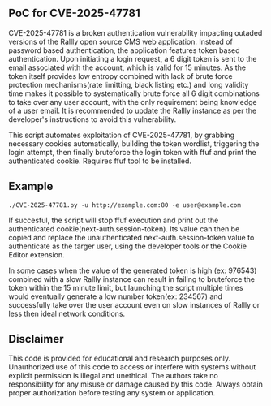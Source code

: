 ## PoC for CVE-2025-47781

CVE-2025-47781 is a broken authentication vulnerability impacting outaded versions of the Rallly open source CMS web application. Instead of password based authentication, the application features token based authentication. Upon initiating a login request, a 6 digit token is sent to the email associated with the account, which is valid for 15 minutes. As the token itself provides low entropy combined with lack of brute force protection mechanisms(rate limitting, black listing etc.) and long validity time makes it possible to systematically brute force all 6 digit combinations to take over any user account, with the only requirement being knowledge of a user email. It is recommended to update the Rallly instance as per the developer's instructions to avoid this vulnerability.

This script automates exploitation of CVE-2025-47781, by grabbing necessary cookies automatically, building the token wordlist, triggering the login attempt, then finally bruteforce the login token with ffuf and print the authenticated cookie.
Requires ffuf tool to be installed.

## Example
```
./CVE-2025-47781.py -u http://example.com:80 -e user@example.com
```

If succesful, the script will stop ffuf execution and print out the authenticated cookie(next-auth.session-token). Its value can then be copied and replace the unauthenticated next-auth.session-token value to authenticate as the targer user, using the developer tools or the Cookie Editor extension.

In some cases when the value of the generated token is high (ex: 976543) combined with a slow Rallly instance can result in failing to bruteforce the token within the 15 minute limit, but launching the script multiple times would eventually generate a low number token(ex: 234567) and successfully take over the user account even on slow instances of Rallly or less then ideal network conditions.

## Disclaimer
This code is provided for educational and research purposes only. Unauthorized use of this code to access or interfere with systems without explicit permission is illegal and unethical. The authors take no responsibility for any misuse or damage caused by this code. Always obtain proper authorization before testing any system or application.
